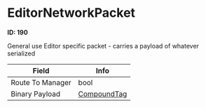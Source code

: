 # EditorNetworkPacket

**ID: 190**  

General use Editor specific packet - carries a payload of whatever serialized

<table><thead><tr><th>Field</th><th>Info</th></tr></thead><tbody>
<tr><td>Route To Manager</td><td>bool</td></tr>
<tr><td>Binary Payload</td><td><a href="../types/CompoundTag.md">CompoundTag</a></td></tr>
</tbody></table>